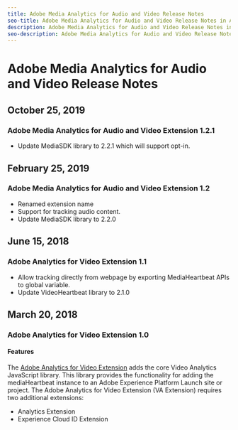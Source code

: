 ```yaml
---
title: Adobe Media Analytics for Audio and Video Release Notes
seo-title: Adobe Media Analytics for Audio and Video Release Notes in Adobe Experience Platform Launch
description: Adobe Media Analytics for Audio and Video Release Notes in Adobe Experience Platform Launch
seo-description: Adobe Media Analytics for Audio and Video Release Notes in Adobe Experience Platform Launch
---
```


# Adobe Media Analytics for Audio and Video Release Notes

## October 25, 2019

### Adobe Media Analytics for Audio and Video Extension 1.2.1

* Update MediaSDK library to 2.2.1 which will support opt-in.

## February 25, 2019

### Adobe Media Analytics for Audio and Video Extension 1.2

* Renamed extension name
* Support for tracking audio content.
* Update MediaSDK library to 2.2.0

## June 15, 2018

### Adobe Analytics for Video Extension 1.1

* Allow tracking directly from webpage by exporting MediaHeartbeat APIs to global variable.
* Update VideoHeartbeat library to 2.1.0

## March 20, 2018

### Adobe Analytics for Video Extension 1.0

#### **Features**

The [Adobe Analytics for Video Extension](/help/extension-reference/web/adobe-media-analytics-for-audio-and-video-extension/overview.md) adds the core Video Analytics JavaScript library. This library provides the functionality for adding the mediaHeartbeat instance to an Adobe Experience Platform Launch site or project. The Adobe Analytics for Video Extension (VA Extension) requires two additional extensions:

* Analytics Extension
* Experience Cloud ID Extension
